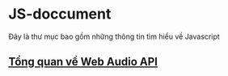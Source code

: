 # JS-doccument
Đây là thư mục bao gồm những thông tin tìm hiểu về Javascript
## [Tổng quan về Web Audio API](WebAudioAPI.md)
